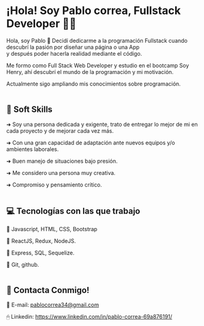 
# ¡Hola! Soy Pablo correa, Fullstack Developer 👨‍💻

Hola, soy Pablo 👋
Decidí dedicarme a la programación Fullstack cuando descubrí la pasión por diseñar una página o una App </br>
y después poder hacerla realidad mediante el código.


Me formo como Full Stack Web Developer y estudio en el bootcamp Soy Henry, ahí descubrí el mundo de la programación y mi motivación.

Actualmente sigo ampliando mis conocimientos sobre programación.
</br>
</br>


## 🧠 Soft Skills

➜ Soy una persona dedicada y exigente, trato de entregar lo mejor de mi en cada proyecto y de mejorar cada vez más.

➜ Con una gran capacidad de adaptación ante nuevos equipos y/o ambientes laborales.

➜ Buen manejo de situaciones bajo presión.

➜ Me considero una persona muy creativa.

➜ Compromiso y pensamiento crítico.
</br>
</br>


## 💻 Tecnologías con las que trabajo

💾 Javascript, HTML, CSS, Bootstrap

💾 ReactJS, Redux, NodeJS.

💾 Express, SQL, Sequelize.

💾 Git, github.
</br>
</br>

## 📩 Contacta Conmigo!

📧 E-mail: pablocorrea34@gmail.com

🖱 Linkedin: https://www.linkedin.com/in/pablo-correa-69a876191/










